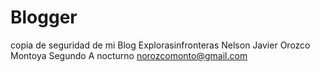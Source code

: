 # Blogger
copia de seguridad de mi Blog Explorasinfronteras
Nelson Javier Orozco Montoya
Segundo A nocturno
norozcomonto@gmail.com
